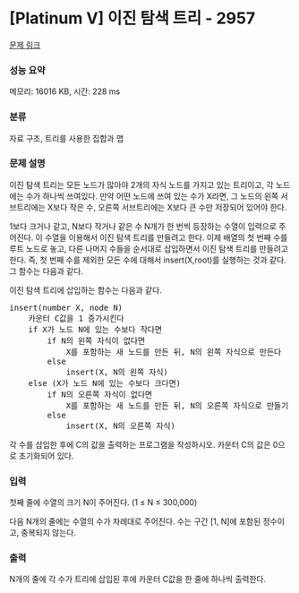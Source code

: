# [Platinum V] 이진 탐색 트리 - 2957 

[문제 링크](https://www.acmicpc.net/problem/2957) 

### 성능 요약

메모리: 16016 KB, 시간: 228 ms

### 분류

자료 구조, 트리를 사용한 집합과 맵

### 문제 설명

<p>이진 탐색 트리는 모든 노드가 많아야 2개의 자식 노드를 가지고 있는 트리이고, 각 노드에는 수가 하나씩 쓰여있다. 만약 어떤 노드에 쓰여 있는 수가 X라면, 그 노드의 왼쪽 서브트리에는 X보다 작은 수, 오른쪽 서브트리에는 X보다 큰 수만 저장되어 있어야 한다.</p>

<p>1보다 크거나 같고, N보다 작거나 같은 수 N개가 한 번씩 등장하는 수열이 입력으로 주어진다. 이 수열을 이용해서 이진 탐색 트리를 만들려고 한다. 이제 배열의 첫 번째 수를 루트 노드로 놓고, 다른 나머지 수들을 순서대로 삽입하면서 이진 탐색 트리를 만들려고 한다. 즉, 첫 번째 수를 제외한 모든 수에 대해서 insert(X,root)를 실행하는 것과 같다. 그 함수는 다음과 같다. </p>

<p>이진 탐색 트리에 삽입하는 함수는 다음과 같다.</p>

<pre>insert(number X, node N)
    카운터 C값을 1 증가시킨다
    if X가 노드 N에 있는 수보다 작다면
        if N의 왼쪽 자식이 없다면
            X를 포함하는 새 노드를 만든 뒤, N의 왼쪽 자식으로 만든다
        else
            insert(X, N의 왼쪽 자식)
    else (X가 노드 N에 있는 수보다 크다면)
        if N의 오른쪽 자식이 없다면
            X를 포함하는 새 노드를 만든 뒤, N의 오른쪽 자식으로 만들기
        else
            insert(X, N의 오른쪽 자식)</pre>

<p>각 수를 삽입한 후에 C의 값을 출력하는 프로그램을 작성하시오. 카운터 C의 값은 0으로 초기화되어 있다.</p>

### 입력 

 <p>첫째 줄에 수열의 크기 N이 주어진다. (1 ≤ N ≤ 300,000)</p>

<p>다음 N개의 줄에는 수열의 수가 차례대로 주어진다. 수는 구간 [1, N]에 포함된 정수이고, 중복되지 않는다.</p>

### 출력 

 <p>N개의 줄에 각 수가 트리에 삽입된 후에 카운터 C값을 한 줄에 하나씩 출력한다.</p>

